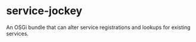 service-jockey
==============

An OSGi bundle that can alter service registrations and lookups for existing services.

